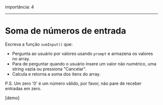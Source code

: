 importância: 4

---

# Soma de números de entrada

Escreva a função `sumInput()` que:

- Pergunta ao usuário por valores usando `prompt` e armazena os valores no array.
- Para de perguntar quando o usuário insere um valor não numérico, uma string vazia ou pressiona "Cancelar".
- Calcula e retorna a soma dos itens do array.

P.S. Um zero '0' é um número válido, por favor, não pare de receber entradas em zero.

[demo]
